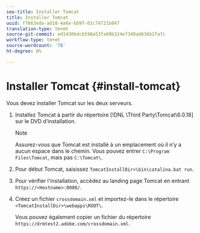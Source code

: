 ```yaml
---
seo-title: Installer Tomcat
title: Installer Tomcat
uuid: f7663eda-ad18-4a6e-bb9f-01c74721b047
translation-type: tm+mt
source-git-commit: ed1430bdcb590a53fa69b324ef340ad636b2fa7c
workflow-type: tm+mt
source-wordcount: '78'
ht-degree: 0%

---
```



# Installer Tomcat {#install-tomcat}

Vous devez installer Tomcat sur les deux serveurs.
1. Installez Tomcat à partir du répertoire [!DNL \Third Party\Tomcat\6.0.18\] sur le DVD d’installation.

   >[!NOTE]
   >
   >Assurez-vous que Tomcat est installé à un emplacement où il n’y a aucun espace dans le chemin. Vous pouvez entrer `C:\Program Files\Tomcat`, mais pas `C:\Tomcat\`.

1. Pour début Tomcat, saisissez `TomcatInstallDir>\bin\catalina.bat run`.
1. Pour vérifier l&#39;installation, accédez au landing page Tomcat en entrant `https://<Hostname>:8080/`.
1. Créez un fichier `crossdomain.xml` et importez-le dans le répertoire `<TomcatInstallDir>\webapps\ROOT\`.

   Vous pouvez également copier un fichier du répertoire `https://drmtest2.adobe.com/crossdomain.xml`.
